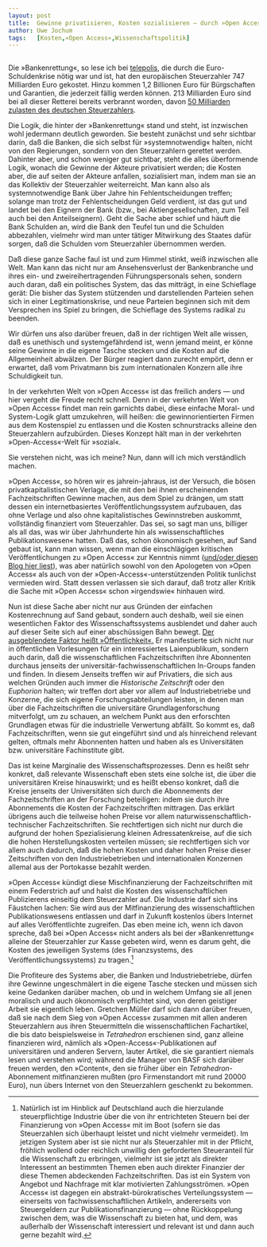 ```yaml
---
layout:	post
title:	Gewinne privatisieren, Kosten sozialisieren — durch »Open Access«
author:	Uwe Jochum
tags:   [Kosten,»Open Access«,Wissenschaftspolitik]
---
```


<img src="http://vg05.met.vgwort.de/na/b197948187cc48bd95990dee612742af" width="1" height="1" alt="">

Die »Bankenrettung«, so lese ich bei
[telepolis](https://www.heise.de/tp/features/Das-Geschaeft-mit-Bankenrettungen-3633767.html),
die durch die Euro-Schuldenkrise nötig war und ist, hat den
europäischen Steuerzahler 747 Milliarden Euro gekostet. Hinzu
kommen 1,2 Billionen Euro für Bürgschaften und Garantien, die
jederzeit fällig werden können. 213 Milliarden Euro sind bei all
dieser Retterei bereits verbrannt worden, davon [50 Milliarden
zulasten des deutschen
Steuerzahlers](http://www.faz.net/aktuell/wirtschaft/wirtschaftspolitik/teuer-fuer-den-steuerzahler-milliardengrab-bankenrettung-12535343.html).

Die Logik, die hinter der »Bankenrettung« stand und steht, ist
inzwischen wohl jedermann deutlich geworden.  Sie besteht
zunächst und sehr sichtbar darin, daß die Banken, die sich selbst
für »systemnotwendig« halten, nicht von den Regierungen, sondern
von den Steuerzahlern gerettet werden. Dahinter aber, und schon
weniger gut sichtbar, steht die alles überformende Logik, wonach
die Gewinne der Akteure privatisiert werden; die Kosten aber, die
auf seiten der Akteure anfallen, sozialisiert man, indem man sie
an das Kollektiv der Steuerzahler weiterreicht. Man kann also als
systemnotwendige Bank über Jahre hin Fehlentscheidungen treffen;
solange man trotz der Fehlentscheidungen Geld verdient, ist das
gut und landet bei den Eignern der Bank (bzw., bei
Aktiengesellschaften, zum Teil auch bei den Anteilseignern). Geht
die Sache aber schief und häuft die Bank Schulden an, wird die
Bank den Teufel tun und die Schulden abbezahlen, vielmehr wird
man unter tätiger Mitwirkung des Staates dafür sorgen, daß die
Schulden vom Steuerzahler übernommen werden.

Daß diese ganze Sache faul ist und zum Himmel stinkt, weiß
inzwischen alle Welt. Man kann das nicht nur am Ansehensverlust
der Bankenbranche und ihres ein- und zweireihertragenden
Führungspersonals sehen, sondern auch daran, daß ein politisches
System, das das mitträgt, in eine Schieflage gerät: Die bisher
das System stützenden und darstellenden Parteien sehen sich in
einer Legitimationskrise, und neue Parteien beginnen sich mit dem
Versprechen ins Spiel zu bringen, die Schieflage des Systems
radikal zu beenden.

Wir dürfen uns also darüber freuen, daß in der richtigen Welt
alle wissen, daß es unethisch und systemgefährdend ist, wenn
jemand meint, er könne seine Gewinne in die eigene Tasche stecken
und die Kosten auf die Allgemeinheit abwälzen. Der Bürger
reagiert dann zurecht empört, denn er erwartet, daß vom
Privatmann bis zum internationalen Konzern alle ihre Schuldigkeit
tun.

In der verkehrten Welt von »Open Access« ist das freilich anders
— und hier vergeht die Freude recht schnell. Denn in der
verkehrten Welt von »Open Access« findet man rein garnichts
dabei, diese einfache Moral- und System-Logik glatt umzukehren,
will heißen: die gewinnorientierten Firmen aus dem Kostenspiel zu
entlassen und die Kosten schnurstracks alleine den Steuerzahlern
aufzubürden. Dieses Konzept hält man in der verkehrten
»Open-Access«-Welt für »sozial«.

Sie verstehen nicht, was ich meine? Nun, dann will ich mich
verständlich machen.

»Open Access«, so hören wir es jahrein-jahraus, ist der Versuch,
die bösen privatkapitalistischen Verlage, die mit den bei ihnen
erscheinenden Fachzeitschriften Gewinne machen, aus dem Spiel zu
drängen, um statt dessen ein internetbasiertes
Veröffentlichungssystem aufzubauen, das ohne Verlage und also
ohne kapitalistisches Gewinnstreben auskommt, vollständig
finanziert vom Steuerzahler. Das sei, so sagt man uns, billiger
als all das, was wir über Jahrhunderte hin als
»wissenschaftliches Publikationswesen« hatten. Daß das, schon
ökonomisch gesehen, auf Sand gebaut ist, kann man wissen, wenn
man die einschlägigen kritischen Veröffentlichungen zu »Open
Access« zur Kenntnis nimmt ([und/oder diesen Blog hier
liest](https://uwejochum.github.io/5artikel/search/#Kosten)), was
aber natürlich sowohl von den Apologeten von »Open Access« als
auch von der »Open-Access«-unterstützenden Politik tunlichst
vermieden wird. Statt dessen verlassen sie sich darauf, daß trotz
aller Kritik die Sache mit »Open Access« schon »irgendswie«
hinhauen wird.

Nun ist diese Sache aber nicht nur aus Gründen der einfachen
Kostenrechnung auf Sand gebaut, sondern auch deshalb, weil sie
einen wesentlichen Faktor des Wissenschaftssystems ausblendet und
daher auch auf dieser Seite sich auf einer abschüssigen Bahn
bewegt. [Der ausgeblendete Faktor heißt
»Öffentlichkeit«.](https://uwejochum.github.io/5artikel/2018/05/25/wissenschaft-geschlossene-gesellschaft/)
Er manifestierte sich nicht nur in öffentlichen Vorlesungen für
ein interessiertes Laienpublikum, sondern auch darin, daß die
wissenschaftlichen Fachzeitschriften ihre Abonnenten durchaus
jenseits der universitär-fachwissenschaftlichen In-Groups fanden
und finden. In diesem Jenseits treffen wir auf Privatiers, die
sich aus welchen Gründen auch immer die *Historische Zeitschrift*
oder den *Euphorion* halten; wir treffen dort aber vor allem auf
Industriebetriebe und Konzerne, die sich eigene
Forschungsabteilungen leisten, in denen man über die
Fachzeitschriften die universitäre Grundlagenforschung
mitverfolgt, um zu schauen, an welchem Punkt aus den erforschten
Grundlagen etwas für die industrielle Verwertung abfällt. So
kommt es, daß Fachzeitschriften, wenn sie gut eingeführt sind und
als hinreichend relevant gelten, oftmals mehr Abonnenten hatten
und haben als es Universitäten bzw. universitäre Fachinstitute
gibt.

Das ist keine Marginalie des Wissenschaftsprozesses. Denn es
heißt sehr konkret, daß relevante Wissenschaft eben stets eine
solche ist, die über die universitären Kreise hinauswirkt; und es
heißt ebenso konkret, daß die Kreise jenseits der Universitäten
sich durch die Abonnements der Fachzeitschriften an der
Forschung beteiligen: indem sie durch ihre Abonnements die
Kosten der Fachzeitschriften mittragen. Das erklärt übrigens auch
die teilweise hohen Preise vor allem
naturwissenschaftlich-technischer Fachzeitschriften. Sie
rechtfertigen sich nicht nur durch die aufgrund der hohen
Spezialisierung kleinen Adressatenkreise, auf die sich die hohen
Herstellungskosten verteilen müssen; sie rechtfertigen sich vor
allem auch dadurch, daß die hohen Kosten und daher hohen Preise
dieser Zeitschriften von den Industriebetrieben und
internationalen Konzernen allemal aus der Portokasse bezahlt
werden.

»Open Access« kündigt diese Mischfinanzierung der
Fachzeitschriften mit einem Federstrich auf und halst die Kosten
des wissenschaftlichen Publizierens einseitig dem Steuerzahler
auf. Die Industrie darf sich ins Fäustchen lachen: Sie wird aus
der Mitfinanzierung des wissenschaftlichen Publikationswesens
entlassen und darf in Zukunft kostenlos übers Internet auf alles
Veröffentlichte zugreifen. Das eben meine ich, wenn ich davon
spreche, daß bei »Open Access« nicht anders als bei der
»Bankenrettung« alleine der Steuerzahler zur Kasse gebeten wird,
wenn es darum geht, die Kosten des jeweiligen Systems (des
Finanzsystems, des Veröffentlichungssystems) zu tragen.[^1]

Die Profiteure des Systems aber, die Banken und
Industriebetriebe, dürfen ihre Gewinne ungeschmälert in die
eigene Tasche stecken und müssen sich keine Gedanken darüber
machen, ob und in welchem Umfang sie all jenen moralisch und auch
ökonomisch verpflichtet sind, von deren geistiger Arbeit sie
eigentlich leben. Gretchen Müller darf sich dann darüber freuen,
daß sie nach dem Sieg von »Open Access« zusammen mit allen
anderen Steuerzahlern aus ihren Steuermitteln die
wissenschaftlichen Fachartikel, die bis dato beispielsweise in
*Tetrahedron* erschienen sind, ganz alleine finanzieren wird,
nämlich als »Open-Access«-Publikationen auf universitären und
anderen Servern, lauter Artikel, die sie garantiert niemals lesen
und verstehen wird; während die Manager von BASF sich darüber
freuen werden, den »Content«, den sie früher über ein
*Tetrahedron*-Abonnement mitfinanzieren mußten (pro
Firmenstandort mit rund 20000 Euro), nun übers Internet von den
Steuerzahlern geschenkt zu bekommen.

[^1]: Natürlich ist im Hinblick auf Deutschland auch die
	hierzulande steuerpflichtige Industrie über die von ihr
	entrichteten Steuern bei der Finanzierung von »Open Access«
	mit im Boot (sofern sie das Steuerzahlen sich überhaupt
	leistet und nicht vielmehr vermeidet). Im jetzigen System
	aber ist sie nicht nur als Steuerzahler mit in der Pflicht,
	fröhlich wollend oder reichlich unwillig den geforderten
	Steueranteil für die Wissenschaft zu erbringen, vielmehr ist
	sie jetzt als direkter Interessent an bestimmten Themen eben
	auch direkter Finanzier der diese Themen abdeckenden
	Fachzeitschriften. Das ist ein System von Angebot und
	Nachfrage mit klar motivierten Zahlungsströmen. »Open Access«
	ist dagegen ein abstrakt-bürokratisches Verteilungssystem —
	einerseits von fachwissenschaftlichen Artikeln, andererseits
	von Steuergeldern zur Publikationsfinanzierung — ohne
	Rückkoppelung zwischen dem, was die Wissenschaft zu bieten
	hat, und dem, was außerhalb der Wissenschaft interessiert und
	relevant ist und dann auch gerne bezahlt wird.
